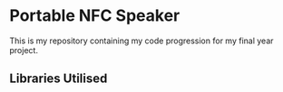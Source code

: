 # Portable NFC Speaker

This is my repository containing my code progression for my final year project.

## Libraries Utilised


